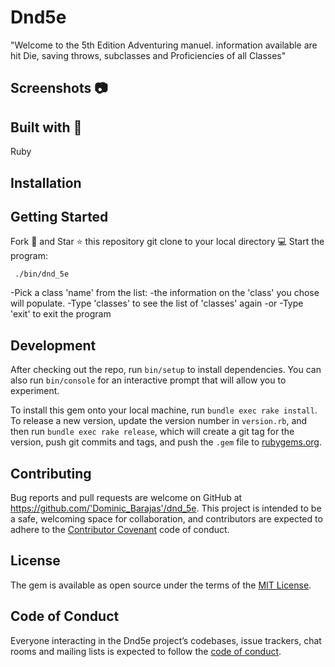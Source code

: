 # Dnd5e

"Welcome to the 5th Edition Adventuring manuel. information available are hit Die, saving throws, subclasses and Proficiencies of all Classes"

## Screenshots 📷

## Built with 🔧

Ruby

## Installation


## Getting Started

Fork 🍴 and Star ⭐️ this repository
git clone to your local directory 💻
Start the program:
```
 ./bin/dnd_5e
 ```
-Pick a class 'name' from the list:
-the information on the 'class' you chose will populate.
-Type 'classes' to see the list of 'classes' again 
-or
-Type 'exit' to exit the program

## Development

After checking out the repo, run `bin/setup` to install dependencies. You can also run `bin/console` for an interactive prompt that will allow you to experiment.

To install this gem onto your local machine, run `bundle exec rake install`. To release a new version, update the version number in `version.rb`, and then run `bundle exec rake release`, which will create a git tag for the version, push git commits and tags, and push the `.gem` file to [rubygems.org](https://rubygems.org).

## Contributing

Bug reports and pull requests are welcome on GitHub at https://github.com/'Dominic_Barajas'/dnd_5e. This project is intended to be a safe, welcoming space for collaboration, and contributors are expected to adhere to the [Contributor Covenant](http://contributor-covenant.org) code of conduct.

## License

The gem is available as open source under the terms of the [MIT License](https://opensource.org/licenses/MIT).

## Code of Conduct

Everyone interacting in the Dnd5e project’s codebases, issue trackers, chat rooms and mailing lists is expected to follow the [code of conduct](https://github.com/'Dominic_Barajas'/dnd_5e/blob/master/CODE_OF_CONDUCT.md).
